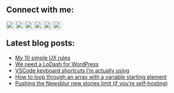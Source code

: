 ## Connect with me:
[<img align="left" alt="Latz | Twitter" width="22px" src="https://cdn.jsdelivr.net/npm/simple-icons@v3/icons/twitter.svg" />](https://twitter.com/Latz)
[<img align="left" alt="Latz | LinkedIn" width="22px" src="https://cdn.jsdelivr.net/npm/simple-icons@v3/icons/linkedin.svg" />](https://www.linkedin.com/in/lutz-schr%C3%B6er-a694a42a/)
[<img align="left" alt="Latz | Xing" width="22px" src="https://cdn.jsdelivr.net/npm/simple-icons@v3/icons/xing.svg" />](https://www.xing.com/profile/Lutz_Schroeer/cv)
[<img align="left" alt="Latz | Mastodon" width="22px" src="https://cdn.jsdelivr.net/npm/simple-icons@v3/icons/mastodon.svg" />](https://www.mastodon.social/@Latz)
[<img align="left" alt="Latz | Threads" width="22px" src="https://cdn.jsdelivr.net/npm/simple-icons@v3/icons/mastodon.svg" />](https://www.threads.net/@latz_katz)
[<img align="left" alt="Latz | Bluesky" width="22px" src="https://elektroelch.de/images/bluesky.svg" />](https://bsky.app/profile/fuzzy.monster)


<br>

## Latest blog posts:
<!-- BLOG-POST-LIST:START -->
- [My 10 simple UX rules](https://elektroelch.net/my-10-simple-ux-rules/)
- [We need a LoDash for WordPress](https://elektroelch.net/we-need-a-lodash-for-wordpress/)
- [VSCode keyboard shortcuts I’m actually using](https://elektroelch.net/vscode-keyboard-shortcuts-im-actually-using/)
- [How to loop through an array with a variable starting element](https://elektroelch.net/how-to-loop-through-an-array-with-a-variable-starting-element/)
- [Pushing the Newsblur new stories limit &lpar;if you’re self-hosting&rpar;](https://elektroelch.net/pushing-the-newsblur-new-stories-limit-if-youre-self-hosting/)
<!-- BLOG-POST-LIST:END -->

